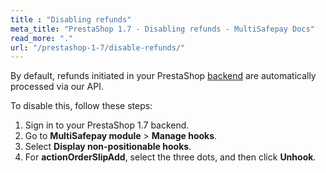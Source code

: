 ```yaml
---
title : "Disabling refunds"
meta_title: "PrestaShop 1.7 - Disabling refunds - MultiSafepay Docs"
read_more: "."
url: "/prestashop-1-7/disable-refunds/"
---
```


By default, refunds initiated in your PrestaShop [backend](/glossaries/multisafepay-glossary/#backend) are automatically processed via our API.

 To disable this, follow these steps:

1. Sign in to your PrestaShop 1.7 backend.
2. Go to **MultiSafepay module** > **Manage hooks**.
3. Select **Display non-positionable hooks**.
4. For **actionOrderSlipAdd**, select the three dots, and then click **Unhook**.